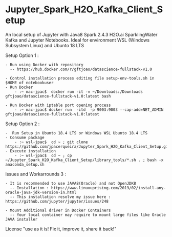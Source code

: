 # Jupyter_Spark_H2O_Kafka_Client_Setup

   An local setup of Jupyter with Java8 Spark.2.4.3 H2O.ai SparklingWater Kafka and Jupyter Notebooks. 
   Ideal for environment WSL (Windows Subsystem Linux) and Ubunto 18 LTS

   Setup Option 1 :
   
    - Run using Docker with repository 
      -- https://hub.docker.com/r/gftjoao/datascience-fullstack-v1.0
 
    - Control installation process editing file setup-env-tools.sh in $HOME of notebookuser
    - Run Docker
        - :~ mac-jpac$  docker run -it -v ~/Downloads:/Downloads gftjoao/datascience-fullstack-v1.0:latest bash 
        
    - Run Docker with iptable port opening process
        - :~ mac-jpac$ docker run  -itd  -p 9003:9003 --cap-add=NET_ADMIN  gftjoao/datascience-fullstack-v1.0:latest

   Setup Option 2 :

    -  Run Setup in Ubunto 18.4 LTS or Windows WSL Ubunto 18.4 LTS
    - Consume package 
        - :~ wsl-jpac$  cd ~ ; git clone https://github.com/jpacerqueira/Jupyter_Spark_H2O_Kafka_Client_Setup.git
    - Execute installation
        - :~ wsl-jpac$  cd ~ ; cp ~/Jupyter_Spark_H2O_Kafka_Client_Setup/library_tools/*.sh . ; bash -x anaconda_setup.sh


   Issues and Workarrounds 3 :

    - It is recommended to use JAVA8(Oracle) and not OpenJDK8
      -- Installation : https://www.linuxuprising.com/2019/02/install-any-oracle-java-jdk-version-in.html
      -- This installation resolve my issue here : https://github.com/jupyter/jupyter/issues/248    
    
    - Mount Additional driver in Docker Containers
      -- Your local container may require to mount large files like Oracle JAVA installer

   License "use as it is! Fix it, improve it, share it back!"

#
